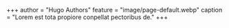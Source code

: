 +++
author = "Hugo Authors"
feature = "image/page-default.webp"
caption = "Lorem est tota propiore conpellat pectoribus de."
+++
